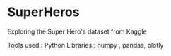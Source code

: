 # SuperHeros
Exploring the Super Hero's dataset from Kaggle

Tools used : Python
Libraries : numpy , pandas, plotly
